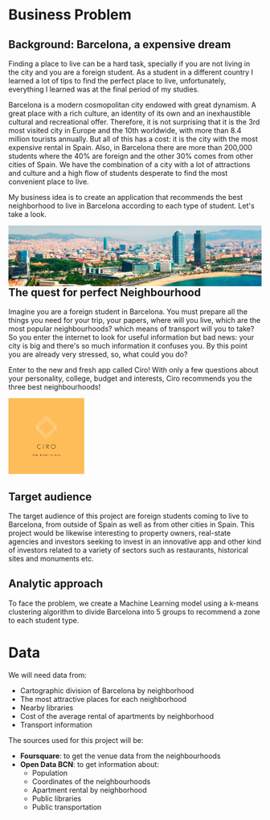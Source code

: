 # Business Problem

## Background: Barcelona, a expensive dream

Finding a place to live can be a hard task, specially if you are not living in the city and you are a foreign student. As a student in a different country I learned a lot of tips to find the perfect place to live, unfortunately, everything I learned was at the final period of my studies.

Barcelona is a modern cosmopolitan city endowed with great dynamism. A great place with a rich culture, an identity of its own and an inexhaustible cultural and recreational offer. Therefore, it is not surprising that it is the 3rd most visited city in Europe and the 10th worldwide, with more than 8.4 million tourists annually. But all of this has a cost: it is the city with the most expensive rental in Spain. Also, in Barcelona there are more than 200,000 students where the 40% are foreign and the other 30% comes from other cities of Spain. We have the combination of a city with a lot of attractions and culture and a high flow of students desperate to find the most convenient place to live.

My business idea is to create an application that recommends the best neighborhood to live in Barcelona according to each type of student. Let's take a look.

 <img src="ims/banner_barcelona.jpg" align="left"> 
 

## The quest for perfect Neighbourhood

Imagine you are a foreign student in Barcelona. You must prepare all the things you need for your trip, your papers, where will you live, which are the most popular neighbourhoods? which means of transport will you to take? So you enter the internet to look for useful information but bad news: your city is big and there's so much information it confuses you. By this point you are already very stressed, so, what could you do?

Enter to the new and fresh app called Ciro! With only a few questions about your personality, college, budget and interests, Ciro recommends you the three best neighbourhoods!

<img src='ims/CIRO.png' width=30% height=30% >

## Target audience 

The target audience of this project are foreign students coming to live to Barcelona, from outside of Spain as well as from other cities in Spain. This project would be likewise interesting to property owners, real-state agencies and investors seeking to invest in an innovative app and other kind of investors related to a variety of sectors such as restaurants, historical sites and monuments etc.

## Analytic approach

To face the problem, we create a Machine Learning model using a k-means clustering algorithm to divide Barcelona into 5 groups to recommend a zone to each student type.

# Data

We will need data from:

- Cartographic division of Barcelona by neighborhood
- The most attractive places for each neighborhood
- Nearby libraries 
- Cost of the average rental of apartments by neighborhood
- Transport information

The sources used for this project will be:

- **Foursquare**: to get the venue data from the neighbourhoods
- **Open Data BCN**: to get information about:
    - Population
    - Coordinates of the neighbourhoods
    - Apartment rental by neighborhood 
    - Public libraries 
    - Public transportation



```python

```

